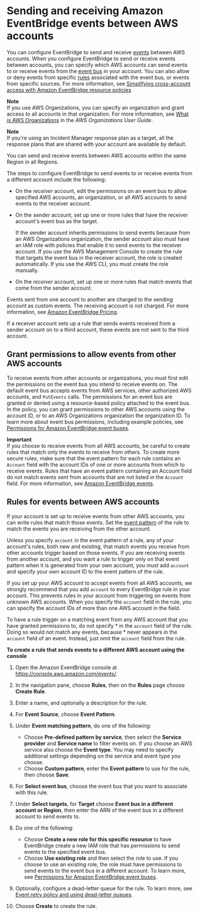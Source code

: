 # Sending and receiving Amazon EventBridge events between AWS accounts<a name="eb-cross-account"></a>

You can configure EventBridge to send and receive [events](eb-events.md) between AWS accounts\. When you configure EventBridge to send or receive events between accounts, you can specify which AWS accounts can send events to or receive events from the [event bus](eb-event-bus.md) in your account\. You can also allow or deny events from specific [rules](eb-rules.md) associated with the event bus, or events from specific sources\. For more information, see [Simplifying cross\-account access with Amazon EventBridge resource policies](http://aws.amazon.com/blogs/compute/simplifying-cross-account-access-with-amazon-eventbridge-resource-policies/)

**Note**  
If you use AWS Organizations, you can specify an organization and grant access to all accounts in that organization\. For more information, see [What is AWS Organizations](https://docs.aws.amazon.com/organizations/latest/userguide/orgs_introduction.html) in the *AWS Organizations User Guide*\.

**Note**  
If you're using an Incident Manager response plan as a target, all the response plans that are shared with your account are available by default\.

You can send and receive events between AWS accounts within the same Region in all Regions\.

The steps to configure EventBridge to send events to or receive events from a different account include the following:
+ On the *receiver* account, edit the permissions on an event bus to allow specified AWS accounts, an organization, or all AWS accounts to send events to the receiver account\.
+ On the *sender* account, set up one or more rules that have the receiver account's event bus as the target\.

  If the sender account inherits permissions to send events because from an AWS Organizations organization, the sender account also must have an IAM role with policies that enable it to send events to the receiver account\. If you use the AWS Management Console to create the rule that targets the event bus in the receiver account, the role is created automatically\. If you use the AWS CLI, you must create the role manually\.
+ On the *receiver* account, set up one or more rules that match events that come from the sender account\.

Events sent from one account to another are charged to the sending account as custom events\. The receiving account is not charged\. For more information, see [Amazon EventBridge Pricing](https://aws.amazon.com/eventbridge/pricing/)\.

If a receiver account sets up a rule that sends events received from a sender account on to a third account, these events are not sent to the third account\.



## Grant permissions to allow events from other AWS accounts<a name="eb-receiving-events-from-another-account"></a>

To receive events from other accounts or organizations, you must first edit the permissions on the event bus you intend to receive events on\. The default event bus accepts events from AWS services, other authorized AWS accounts, and `PutEvents` calls\. The permissions for an event bus are granted or denied using a resource\-based policy attached to the event bus\. In the policy, you can grant permissions to other AWS accounts using the account ID, or to an AWS Organizations organization the organization ID\. To learn more about event bus permissions, including example policies, see [Permissions for Amazon EventBridge event buses](eb-event-bus-perms.md)\.

**Important**  
If you choose to receive events from all AWS accounts, be careful to create rules that match only the events to receive from others\. To create more secure rules, make sure that the event pattern for each rule contains an `Account` field with the account IDs of one or more accounts from which to receive events\. Rules that have an event pattern containing an Account field do not match events sent from accounts that are not listed in the `Account` field\. For more information, see [Amazon EventBridge events](eb-events.md)\.

## Rules for events between AWS accounts<a name="eb-writing-rules-that-match-events-from-another-account"></a>

If your account is set up to receive events from other AWS accounts, you can write rules that match those events\. Set the [event pattern](eb-event-patterns.md) of the rule to match the events you are receiving from the other account\.

Unless you specify `account` in the event pattern of a rule, any of your account's rules, both new and existing, that match events you receive from other accounts trigger based on those events\. If you are receiving events from another account, and you want a rule to trigger only on that event pattern when it is generated from your own account, you must add `account` and specify your own account ID to the event pattern of the rule\.

If you set up your AWS account to accept events from all AWS accounts, we strongly recommend that you add `account` to every EventBridge rule in your account\. This prevents rules in your account from triggering on events from unknown AWS accounts\. When you specify the `account` field in the rule, you can specify the account IDs of more than one AWS account in the field\.

To have a rule trigger on a matching event from any AWS account that you have granted permissions to, do not specify \* in the `account` field of the rule\. Doing so would not match any events, because \* never appears in the `account` field of an event\. Instead, just omit the `account` field from the rule\.

**To create a rule that sends events to a different AWS account using the console**

1. Open the Amazon EventBridge console at [https://console\.aws\.amazon\.com/events/](https://console.aws.amazon.com/events/)\.

1. In the navigation pane, choose **Rules**, then on the **Rules** page choose **Create Rule**\.

1. Enter a name, and optionally a description for the rule\.

1. For **Event Source**, choose **Event Pattern**\.

1. Under **Event matching pattern**, do one of the following:
   + Choose **Pre\-defined pattern by service**, then select the **Service provider** and **Service name** to filter events on\. If you choose an AWS service also choose the **Event type**\. You may need to specify additional settings depending on the service and event type you choose\.
   + Choose **Custom pattern**, enter the **Event pattern** to use for the rule, then choose **Save**\.

1. For **Select event bus**, choose the event bus that you want to associate with this rule\.

1. Under **Select targets**, for **Target** choose **Event bus in a different account or Region**, then enter the ARN of the event bus in a different account to send events to\.

1. Do one of the following:
   + Choose **Create a new role for this specific resource** to have EventBridge create a new IAM role that has permissions to send events to the specified event bus\.
   + Choose **Use existing role** and then select the role to use\. If you choose to use an existing role, the role must have permissions to send events to the event bus in a different account\. To learn more, see [Permissions for Amazon EventBridge event buses](eb-event-bus-perms.md)\.

1. Optionally, configure a dead\-letter queue for the rule\. To learn more, see [Event retry policy and using dead\-letter queues](eb-rule-dlq.md)\.

1. Choose **Create** to create the rule\.